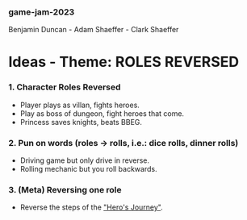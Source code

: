 ### game-jam-2023
Benjamin Duncan - Adam Shaeffer - Clark Shaeffer

# Ideas - Theme: ROLES REVERSED

### 1. Character Roles Reversed
- Player plays as villan, fights heroes.
- Play as boss of dungeon, fight heroes that come.
- Princess saves knights, beats BBEG.

### 2. Pun on words (roles -> rolls, i.e.: dice rolls, dinner rolls)
- Driving game but only drive in reverse.
- Rolling mechanic but you roll backwards.

### 3. (Meta) Reversing one role
- Reverse the steps of the ["Hero's Journey"](https://en.wikipedia.org/wiki/Hero%27s_journey).
